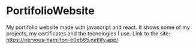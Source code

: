 # PortifolioWebsite
My portifolio website made with javascript and react. It shows some of my projects, my certificates and the tecnologies I use.
Link to the site: https://nervous-hamilton-e0eb65.netlify.app/
